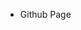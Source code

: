 - Github Page
<!---
dreamwisp/dreamwisp is a ✨ special ✨ repository because its `README.md` (this file) appears on your GitHub profile.
You can click the Preview link to take a look at your changes.
--->
